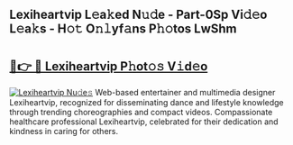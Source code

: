 ## Lexiheartvip L𝚎a𝚔ed N𝚞𝚍e - Part-0Sp Vi𝚍𝚎o L𝚎a𝚔s - H𝚘𝚝 O𝚗𝚕yf𝚊ns P𝚑𝚘tos LwShm

# <h2><a href="http://kf1fic.oniu.top/?m=Lexiheartvip">🔗👉 🔴 Lexiheartvip P𝚑ot𝚘𝚜 V𝚒d𝚎o</a></h2>

[![Lexiheartvip Nu𝚍e𝚜](https://i.imgur.com/0qMVB7G.gif)](http://kf1fic.oniu.top/?m=Lexiheartvip)
Web-based entertainer and multimedia designer Lexiheartvip, recognized for disseminating dance and lifestyle knowledge through trending choreographies and compact videos. Compassionate healthcare professional Lexiheartvip, celebrated for their dedication and kindness in caring for others.  
